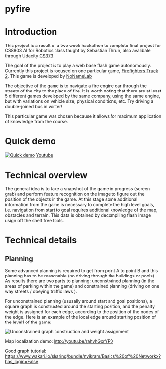 pyfire
======

# Introduction
This project is a result of a two week hackathon to complete final project for CS8803 AI for Robotics class taught by Sebastian Thrun, also avalibale through Udacity [CS373](https://www.udacity.com/course/cs373)

The goal of the project is to play a web base flash game autonomously. 
Currently this project is focused on one particular game, [Firefighters Truck 2](http://www.nonamelab.com/games/online/firefighters-truck-2.html). This game is developed by [NoNameLab](http://www.nonamelab.com/) 

The objective of the game is to navigate a fire engine car through the streets of the city to the place of fire.
It is worth noting that there are at least 5 different games developed by the same company, using the same engine, but with variations on vehicle size, physical conditions, etc. Try driving a double-joined bus in winter!

This particular game was chosen because it allows for maximum application of knowledge from the course.

# Quick demo
[![Quick demo](http://img.youtube.com/vi/abh-948NupE/0.jpg)](http://www.youtube.com/watch?v=abh-948NupE)
[Youtube](http://www.youtube.com/watch?v=abh-948NupE)

# Technical overview
The general idea is to take a snapshot of the game in progress (screen grab) and perform feature  recognition on the image to figure out the position of the objects in the game. At this stage some additional information from the game is necessary to complete the high level goals, i.e. navigation from start to goal requires additional knowledge of the map, obstacles and terrain. This data is obtained by decompiling flash image usign off the shelf free tools. 

# Technical details
## Planning
Some advanced planning is required to get from point A to point B and this planning has to be reasonable (no driving through the buildings or pools). As results there are two parts to planning: unconstrained planning (in the areas of parking within the game) and constrained planning (driving on one way streets / obeying traffic laws ).

For unconstrained planning (ususally around start and goal positions), a square graph is constructed around the starting position, and the penalty weight is assigned for each edge, according to the position of the nodes of the edge. Here is an example of the local edge around starting position of the level1 of the game:


![Unconstrained graph construction and weight assignment](https://raw.githubusercontent.com/opikalo/pyfire/master/planning/snapshots/graph_weights.png)



Map localization demo:
http://youtu.be/rahvhGxrYP0


Good graph tutorial:
https://www.wakari.io/sharing/bundle/nvikram/Basics%20of%20Networkx?has_login=False

